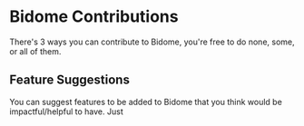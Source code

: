 # Bidome Contributions
There's 3 ways you can contribute to Bidome, you're free to do none, some, or all of them.

## Feature Suggestions
You can suggest features to be added to Bidome that you think would be impactful/helpful to have. Just